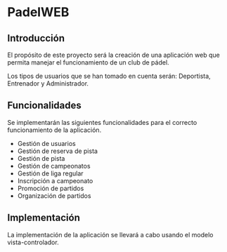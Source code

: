 # PadelWEB



## Introducción

El propósito de este proyecto será la creación de una aplicación web que permita manejar el funcionamiento de un club de pádel.

Los tipos de usuarios que se han tomado en cuenta serán: Deportista, Entrenador y Administrador.

## Funcionalidades

Se implementarán las siguientes funcionalidades para el correcto funcionamiento de la aplicación.

* Gestión de usuarios
* Gestión de reserva de pista
* Gestión de pista
* Gestión de campeonatos
* Gestión de liga regular
* Inscripción a campeonato
* Promoción de partidos
* Organización de partidos



## Implementación

La implementación de la aplicación se llevará a cabo usando el modelo vista-controlador.